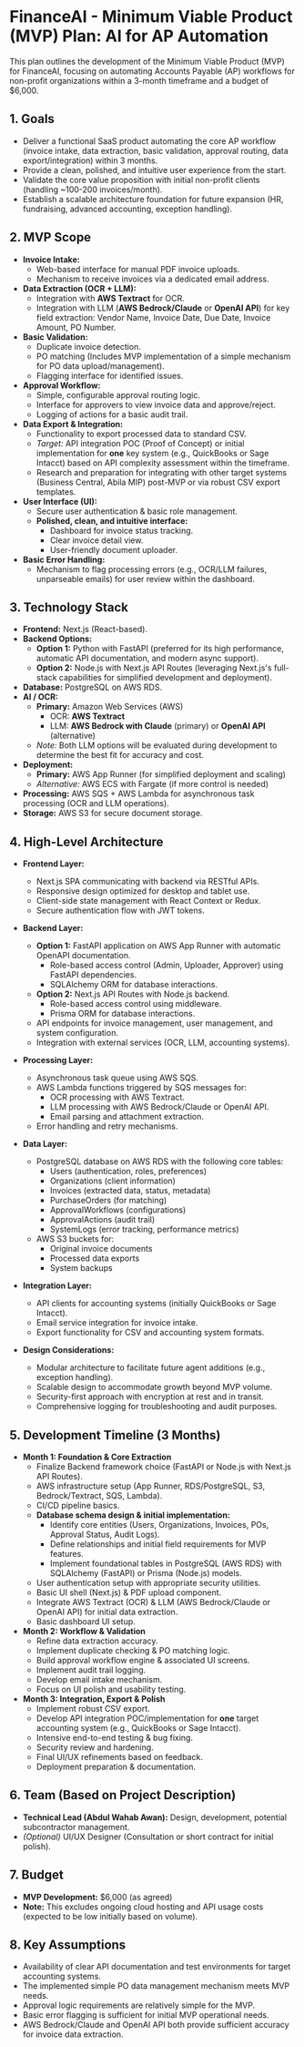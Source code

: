 # FinanceAI - Minimum Viable Product (MVP) Plan: AI for AP Automation

This plan outlines the development of the Minimum Viable Product (MVP) for FinanceAI, focusing on automating Accounts Payable (AP) workflows for non-profit organizations within a 3-month timeframe and a budget of $6,000.

## 1. Goals

*   Deliver a functional SaaS product automating the core AP workflow (invoice intake, data extraction, basic validation, approval routing, data export/integration) within 3 months.
*   Provide a clean, polished, and intuitive user experience from the start.
*   Validate the core value proposition with initial non-profit clients (handling ~100-200 invoices/month).
*   Establish a scalable architecture foundation for future expansion (HR, fundraising, advanced accounting, exception handling).

## 2. MVP Scope

*   **Invoice Intake:**
    *   Web-based interface for manual PDF invoice uploads.
    *   Mechanism to receive invoices via a dedicated email address.
*   **Data Extraction (OCR + LLM):**
    *   Integration with **AWS Textract** for OCR.
    *   Integration with LLM (**AWS Bedrock/Claude** or **OpenAI API**) for key field extraction: Vendor Name, Invoice Date, Due Date, Invoice Amount, PO Number.
*   **Basic Validation:**
    *   Duplicate invoice detection.
    *   PO matching (Includes MVP implementation of a simple mechanism for PO data upload/management).
    *   Flagging interface for identified issues.
*   **Approval Workflow:**
    *   Simple, configurable approval routing logic.
    *   Interface for approvers to view invoice data and approve/reject.
    *   Logging of actions for a basic audit trail.
*   **Data Export & Integration:**
    *   Functionality to export processed data to standard CSV.
    *   *Target:* API integration POC (Proof of Concept) or initial implementation for **one** key system (e.g., QuickBooks or Sage Intacct) based on API complexity assessment within the timeframe.
    *   Research and preparation for integrating with other target systems (Business Central, Abila MIP) post-MVP or via robust CSV export templates.
*   **User Interface (UI):**
    *   Secure user authentication & basic role management.
    *   **Polished, clean, and intuitive interface:**
        *   Dashboard for invoice status tracking.
        *   Clear invoice detail view.
        *   User-friendly document uploader.
*   **Basic Error Handling:**
    *   Mechanism to flag processing errors (e.g., OCR/LLM failures, unparseable emails) for user review within the dashboard.

## 3. Technology Stack

*   **Frontend:** Next.js (React-based).
*   **Backend Options:**
    *   **Option 1:** Python with FastAPI (preferred for its high performance, automatic API documentation, and modern async support).
    *   **Option 2:** Node.js with Next.js API Routes (leveraging Next.js's full-stack capabilities for simplified development and deployment).
*   **Database:** PostgreSQL on AWS RDS.
*   **AI / OCR:**
    *   **Primary:** Amazon Web Services (AWS)
        *   OCR: **AWS Textract**
        *   LLM: **AWS Bedrock with Claude** (primary) or **OpenAI API** (alternative)
    *   *Note:* Both LLM options will be evaluated during development to determine the best fit for accuracy and cost.
*   **Deployment:** 
    *   **Primary:** AWS App Runner (for simplified deployment and scaling)
    *   *Alternative:* AWS ECS with Fargate (if more control is needed)
*   **Processing:** AWS SQS + AWS Lambda for asynchronous task processing (OCR and LLM operations).
*   **Storage:** AWS S3 for secure document storage.

## 4. High-Level Architecture

*   **Frontend Layer:**
    *   Next.js SPA communicating with backend via RESTful APIs.
    *   Responsive design optimized for desktop and tablet use.
    *   Client-side state management with React Context or Redux.
    *   Secure authentication flow with JWT tokens.

*   **Backend Layer:**
    *   **Option 1:** FastAPI application on AWS App Runner with automatic OpenAPI documentation.
        *   Role-based access control (Admin, Uploader, Approver) using FastAPI dependencies.
        *   SQLAlchemy ORM for database interactions.
    *   **Option 2:** Next.js API Routes with Node.js backend.
        *   Role-based access control using middleware.
        *   Prisma ORM for database interactions.
    *   API endpoints for invoice management, user management, and system configuration.
    *   Integration with external services (OCR, LLM, accounting systems).

*   **Processing Layer:**
    *   Asynchronous task queue using AWS SQS.
    *   AWS Lambda functions triggered by SQS messages for:
        *   OCR processing with AWS Textract.
        *   LLM processing with AWS Bedrock/Claude or OpenAI API.
        *   Email parsing and attachment extraction.
    *   Error handling and retry mechanisms.

*   **Data Layer:**
    *   PostgreSQL database on AWS RDS with the following core tables:
        *   Users (authentication, roles, preferences)
        *   Organizations (client information)
        *   Invoices (extracted data, status, metadata)
        *   PurchaseOrders (for matching)
        *   ApprovalWorkflows (configurations)
        *   ApprovalActions (audit trail)
        *   SystemLogs (error tracking, performance metrics)
    *   AWS S3 buckets for:
        *   Original invoice documents
        *   Processed data exports
        *   System backups

*   **Integration Layer:**
    *   API clients for accounting systems (initially QuickBooks or Sage Intacct).
    *   Email service integration for invoice intake.
    *   Export functionality for CSV and accounting system formats.

*   **Design Considerations:**
    *   Modular architecture to facilitate future agent additions (e.g., exception handling).
    *   Scalable design to accommodate growth beyond MVP volume.
    *   Security-first approach with encryption at rest and in transit.
    *   Comprehensive logging for troubleshooting and audit purposes.

## 5. Development Timeline (3 Months)

*   **Month 1: Foundation & Core Extraction**
    *   Finalize Backend framework choice (FastAPI or Node.js with Next.js API Routes).
    *   AWS infrastructure setup (App Runner, RDS/PostgreSQL, S3, Bedrock/Textract, SQS, Lambda).
    *   CI/CD pipeline basics.
    *   **Database schema design & initial implementation:** 
        *   Identify core entities (Users, Organizations, Invoices, POs, Approval Status, Audit Logs).
        *   Define relationships and initial field requirements for MVP features.
        *   Implement foundational tables in PostgreSQL (AWS RDS) with SQLAlchemy (FastAPI) or Prisma (Node.js) models.
    *   User authentication setup with appropriate security utilities.
    *   Basic UI shell (Next.js) & PDF upload component.
    *   Integrate AWS Textract (OCR) & LLM (AWS Bedrock/Claude or OpenAI API) for initial data extraction.
    *   Basic dashboard UI setup.
*   **Month 2: Workflow & Validation**
    *   Refine data extraction accuracy.
    *   Implement duplicate checking & PO matching logic.
    *   Build approval workflow engine & associated UI screens.
    *   Implement audit trail logging.
    *   Develop email intake mechanism.
    *   Focus on UI polish and usability testing.
*   **Month 3: Integration, Export & Polish**
    *   Implement robust CSV export.
    *   Develop API integration POC/implementation for **one** target accounting system (e.g., QuickBooks or Sage Intacct).
    *   Intensive end-to-end testing & bug fixing.
    *   Security review and hardening.
    *   Final UI/UX refinements based on feedback.
    *   Deployment preparation & documentation.

## 6. Team (Based on Project Description)

*   **Technical Lead (Abdul Wahab Awan):** Design, development, potential subcontractor management.
*   *(Optional)* UI/UX Designer (Consultation or short contract for initial polish).

## 7. Budget

*   **MVP Development:** $6,000 (as agreed)
*   **Note:** This excludes ongoing cloud hosting and API usage costs (expected to be low initially based on volume).

## 8. Key Assumptions

*   Availability of clear API documentation and test environments for target accounting systems.
*   The implemented simple PO data management mechanism meets MVP needs.
*   Approval logic requirements are relatively simple for the MVP.
*   Basic error flagging is sufficient for initial MVP operational needs.
*   AWS Bedrock/Claude and OpenAI API both provide sufficient accuracy for invoice data extraction. 